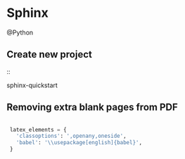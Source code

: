 # Sphinx
@Python

Create new project
------------------

::

 sphinx-quickstart

Removing extra blank pages from PDF
-----------------------------------

```python

 latex_elements = {
   'classoptions': ',openany,oneside',
   'babel': '\\usepackage[english]{babel}',
 }
```
